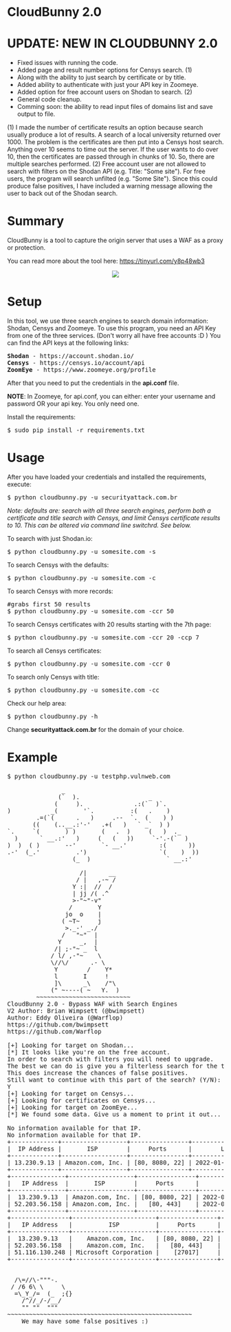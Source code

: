 # CloudBunny 2.0

# UPDATE: NEW IN CLOUDBUNNY 2.0

* Fixed issues with running the code.
* Added page and result number options for Censys search. (1)
* Along with the ability to just search by certificate or by title. 
* Added ability to authenticate with just your API key in Zoomeye.
* Added option for free account users on Shodan to search. (2)
* General code cleanup.
* Comming soon: the ability to read input files of domains list and save output to file.

(1) I made the number of certificate results an option because search usually produce a lot of
results.  A search of a local university returned over 1000. The problem is the certificates are
then put into a Censys host search.  Anything over 10 seems to time out the server.  If the user wants 
to do over 10, then the certificates are passed through in chunks of 10.  So, there are multiple searches performed.
(2) Free account user are not allowed to search with filters on the Shodan API (e.g. Title: "Some site").
For free users, the program will search unfilted (e.g. "Some Site").  Since this could produce false positives, I 
have included a warning message allowing the user to back out of the Shodan search.

# Summary

CloudBunny is a tool to capture the origin server that uses a WAF as a proxy or protection.

You can read more about the tool here: https://tinyurl.com/y8p48wb3

<p align="center">
<img src="https://i.imgur.com/CyGo02V.gif">
</p>

# Setup

In this tool, we use three search engines to search domain information: Shodan, Censys and Zoomeye.  To use this program, you need an API Key from one of the three services. (Don't worry all have free accounts :D ) You can find the API keys at the following links:

<pre>
<b>Shodan</b> - https://account.shodan.io/
<b>Censys</b> - https://censys.io/account/api
<b>ZoomEye</b> - https://www.zoomeye.org/profile
</pre>

After that you need to put the credentials in the <b>api.conf</b> file.

<b>NOTE</b>: In Zoomeye, for api.conf, you can either: enter your username and password OR your api key.  You only need one.

Install the requirements:

<pre>
$ sudo pip install -r requirements.txt
</pre>

# Usage

After you have loaded your credentials and installed the requirements, execute:

<pre>
$ python cloudbunny.py -u securityattack.com.br
</pre>

<i>Note: defaults are: search with all three search engines, 
perform both a certificate and title search with Censys, and limit Censys certificate results to 10.
This can be altered via command line switchrd.  See below.</i>

To search with just Shodan.io:

<pre>
$ python cloudbunny.py -u somesite.com -s
</pre>

To search Censys with the defaults:

<pre>
$ python cloudbunny.py -u somesite.com -c
</pre>

To search Censys with more records:

<pre>
#grabs first 50 results
$ python cloudbunny.py -u somesite.com -ccr 50
</pre>

To search Censys certificates with 20 results starting with the 7th page:

<pre>
$ python cloudbunny.py -u somesite.com -ccr 20 -ccp 7
</pre>

To search all Censys certificates:

<pre>
$ python cloudbunny.py -u somesite.com -ccr 0
</pre>

To search only Censys with title:

<pre>
$ python cloudbunny.py -u somesite.com -cc
</pre>

Check our help area:

<pre>
$ python cloudbunny.py -h
</pre>

Change <b>securityattack.com.br</b> for the domain of your choice.

# Example

<pre>
$ python cloudbunny.py -u testphp.vulnweb.com
 
               _                                  
              (`  ).                   _           
             (     ).              .:(`  )`.       
)           _(       '`.          :(   .    )      
        .=(`(      .   )     .--  `.  (    ) )      
       ((    (..__.:'-'   .+(   )   ` _`  ) )                 
`.     `(       ) )       (   .  )     (   )  ._   
  )      ` __.:'   )     (   (   ))     `-'.-(`  ) 
)  )  ( )       --'       `- __.'         :(      )) 
.-'  (_.'          .')                    `(    )  ))
                  (_  )                     ` __.:'    

                    /|      __  
                   / |   ,-~ /  
                  Y :|  //  /    
                  | jj /( .^  
                  >-"~"-v"  
                 /       Y    
                jo  o    |  
               ( ~T~     j   
                >._-' _./   
               /   "~"  |    
              Y     _,  |      
             /| ;-"~ _  l    
            / l/ ,-"~    \  
            \//\/      .- \  
             Y        /    Y*  
             l       I     ! 
             ]\      _\    /"\ 
            (" ~----( ~   Y.  )   
        ~~~~~~~~~~~~~~~~~~~~~~~~~~    
CloudBunny 2.0 - Bypass WAF with Search Engines 
V2 Author: Brian Wimpsett (@bwimpsett)
Author: Eddy Oliveira (@Warflop)
https://github.com/bwimpsett
https://github.com/Warflop 
    
[+] Looking for target on Shodan...
[*] It looks like you're on the free account.
In order to search with filters you will need to upgrade.
The best we can do is give you a filterless search for the title.
This does increase the chances of false positives.
Still want to continue with this part of the search? (Y/N):
Y
[+] Looking for target on Censys...
[+] Looking for certificates on Censys...
[+] Looking for target on ZoomEye...
[*] We found some data. Give us a moment to print it out...

No information available for that IP.
No information available for that IP.
+-------------+------------------+----------------+----------------------------+
|  IP Address |       ISP        |     Ports      |        Last Update         |
+-------------+------------------+----------------+----------------------------+
| 13.230.9.13 | Amazon.com, Inc. | [80, 8080, 22] | 2022-01-28T03:08:59.580527 |
+-------------+------------------+----------------+----------------------------+
+---------------+------------------+----------------+----------------------------+
|   IP Address  |       ISP        |     Ports      |        Last Update         |
+---------------+------------------+----------------+----------------------------+
|  13.230.9.13  | Amazon.com, Inc. | [80, 8080, 22] | 2022-01-28T03:08:59.580527 |
| 52.203.56.158 | Amazon.com, Inc. |   [80, 443]    | 2022-01-26T12:41:45.460829 |
+---------------+------------------+----------------+----------------------------+
+----------------+-----------------------+----------------+----------------------------+
|   IP Address   |          ISP          |     Ports      |        Last Update         |
+----------------+-----------------------+----------------+----------------------------+
|  13.230.9.13   |    Amazon.com, Inc.   | [80, 8080, 22] | 2022-01-28T03:08:59.580527 |
| 52.203.56.158  |    Amazon.com, Inc.   |   [80, 443]    | 2022-01-26T12:41:45.460829 |
| 51.116.130.248 | Microsoft Corporation |    [27017]     | 2022-01-28T06:40:05.143317 |
+----------------+-----------------------+----------------+----------------------------+
 

  /\=//\-"""-.        
 / /6 6\ \     \        
  =\_Y_/=  (_  ;{}     
    /^//_/-/__/      
    "" ""  """       
~~~~~~~~~~~~~~~~~~~~~~~~~~~~~~~~~~~~~~~~~~~~~~~~~~~
    We may have some false positives :)
</pre>
